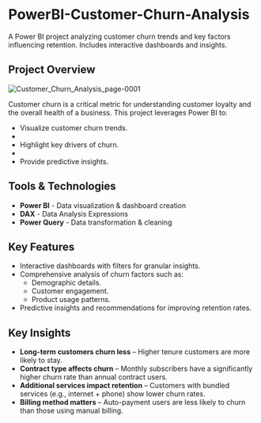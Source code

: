 # PowerBI-Customer-Churn-Analysis
A Power BI project analyzing customer churn trends and key factors influencing retention. Includes interactive dashboards and insights.



## Project Overview
![Customer_Churn_Analysis_page-0001](https://github.com/user-attachments/assets/679a9f31-3604-4731-8c25-aacf1fda2baf)

Customer churn is a critical metric for understanding customer loyalty and the overall health of a business. This project leverages Power BI to:
- Visualize customer churn trends.
- 
- Highlight key drivers of churn.
- 
- Provide predictive insights.

## Tools & Technologies
- **Power BI** - Data visualization & dashboard creation
- **DAX** - Data Analysis Expressions
- **Power Query** - Data transformation & cleaning


## Key Features

- Interactive dashboards with filters for granular insights.
- Comprehensive analysis of churn factors such as:
  - Demographic details.
  - Customer engagement.
  - Product usage patterns.
- Predictive insights and recommendations for improving retention rates.

## Key Insights

- **Long-term customers churn less** – Higher tenure customers are more likely to stay.
- **Contract type affects churn** – Monthly subscribers have a significantly higher churn rate than annual contract users.
- **Additional services impact retention** – Customers with bundled services (e.g., internet + phone) show lower churn rates.
- **Billing method matters** – Auto-payment users are less likely to churn than those using manual billing.


